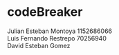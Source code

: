 # codeBreaker

Julian Esteban Montoya 1152686066<br>
Luis Fernando Restrepo 70256940<br>
David Esteban Gomez
